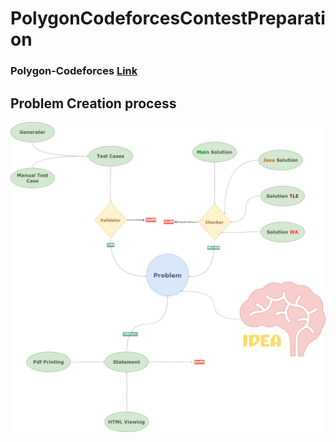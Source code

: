 # PolygonCodeforcesContestPreparation

### Polygon-Codeforces [Link](https://polygon.codeforces.com)


## Problem Creation process
![](./assets/pre1.png)